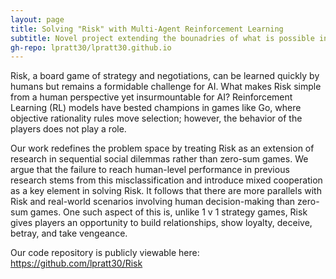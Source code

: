 ```yaml
---
layout: page
title: Solving "Risk" with Multi-Agent Reinforcement Learning
subtitle: Novel project extending the bounadries of what is possible in AI today
gh-repo: lpratt30/lpratt30.github.io
---
```


Risk, a board game of strategy and negotiations, can be learned quickly by humans but remains a formidable challenge for AI. What makes Risk simple from a human perspective yet insurmountable for AI? Reinforcement Learning (RL) models have bested champions in games like Go, where objective rationality rules move selection; however, the behavior of the players does not play a role.

Our work redefines the problem space by treating Risk as an extension of research in sequential social dilemmas rather than zero-sum games. We argue that the failure to reach human-level performance in previous research stems from this misclassification and introduce mixed cooperation as a key element in solving Risk. It follows that there are more parallels with Risk and real-world scenarios involving human decision-making than zero-sum games. One such aspect of this is, unlike 1 v 1 strategy games, Risk gives players an opportunity to build relationships, show loyalty, deceive, betray, and take vengeance.

Our code repository is publicly viewable here: https://github.com/lpratt30/Risk  
